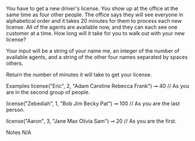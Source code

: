 You have to get a new driver's license. You show up at the office at the same time as four other people. The office says they will see everyone in alphabetical order and it takes 20 minutes for them to process each new license. All of the agents are available now, and they can each see one customer at a time. How long will it take for you to walk out with your new license?

Your input will be a string of your name me, an integer of the number of available agents, and a string of the other four names separated by spaces others.

Return the number of minutes it will take to get your license.

Examples
license("Eric", 2, "Adam Caroline Rebecca Frank") ➞ 40
// As you are in the second group of people.

license("Zebediah", 1, "Bob Jim Becky Pat") ➞ 100
// As you are the last person.

license("Aaron", 3, "Jane Max Olivia Sam") ➞ 20
// As you are the first.

Notes
N/A